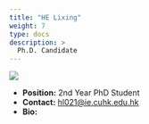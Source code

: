 ```yaml
---
title: "HE Lixing"
weight: 7
type: docs
description: >
  Ph.D. Candidate
---
```


<div class="member-photo-frame wk-desk-4 wk-ipadp-4 wk-mobile-12 wk-tab-12">
    <div class=".member-photo-image">
     <img src="/images/members/HE-Lixing.jpg">
    </div>
</div>

 - **Position:** 2nd Year PhD Student
 - **Contact:** [hl021@ie.cuhk.edu.hk](hl021@ie.cuhk.edu.hk)
 - **Bio:** 